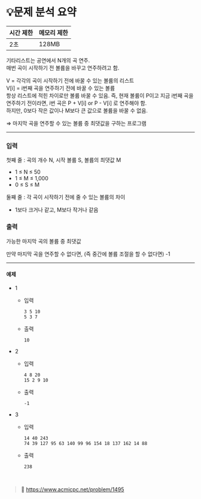 # 💡**문제 분석 요약**

| 시간 제한 | 메모리 제한 |
| --- | --- |
| 2초 | 128MB |

기타리스트는 공연에서 N개의 곡 연주.
<br>
매번 곡이 시작하기 전 볼륨을 바꾸고 연주하려고 함. 

V = 각각의 곡이 시작하기 전에 바꿀 수 있는 볼륨의 리스트
<br>
V[i] = i번째 곡을 연주하기 전에 바꿀 수 있는 볼륨
<br>
항상 리스트에 적힌 차이로만 볼륨 바꿀 수 있음. 
즉, 현재 볼륨이 P이고 지금 i번째 곡을 연주하기 전이라면, i번 곡은 P + V[i] or P - V[i] 로 연주해야 함. 
<br>
하지만, 0보다 작은 값이나 M보다 큰 값으로 볼륨을 바꿀 수 없음. 

⇒ 마지막 곡을 연주할 수 있는 볼륨 중 최댓값을 구하는 프로그램

---

### 입력

첫째 줄 : 곡의 개수 N, 시작 볼륨 S, 볼륨의 최댓값 M

- 1 ≤ N ≤ 50
- 1 ≤ M ≤ 1,000
- 0 ≤ S ≤ M

둘째 줄 : 각 곡이 시작하기 전에 줄 수 있는 볼륨의 차이

- 1보다 크거나 같고, M보다 작거나 같음

### 출력

가능한 마지막 곡의 볼륨 중 최댓값

만약 마지막 곡을 연주할 수 없다면, (즉 중간에 볼륨 조절을 할 수 없다면) -1

---

#### **예제**
- 1
    - 입력
        
        ```
        3 5 10
        5 3 7
        ```
        
    - 출력
        
        ```
        10
        ```
        
- 2
    - 입력
        
        ```
        4 8 20
        15 2 9 10
        ```
        
    - 출력
        
        ```
        -1
        ```
        
- 3
    - 입력
        
        ```
        14 40 243
        74 39 127 95 63 140 99 96 154 18 137 162 14 88
        ```
        
    - 출력
        
        ```
        238
        ```
        
<br>

> 📎 https://www.acmicpc.net/problem/1495

